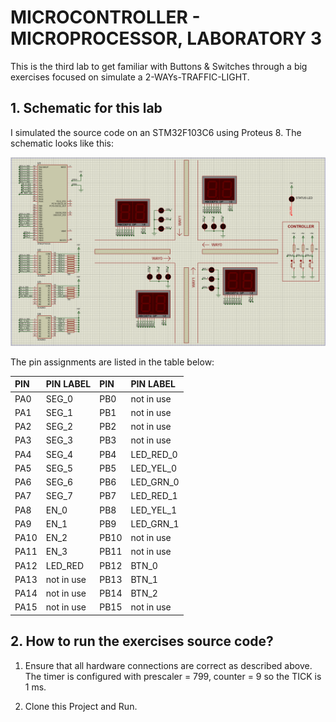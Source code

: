 
# MICROCONTROLLER - MICROPROCESSOR, LABORATORY 3

This is the third lab to get familiar with Buttons & Switches through a big exercises focused on simulate a 2-WAYs-TRAFFIC-LIGHT.


## 1. Schematic for this lab

I simulated the source code on an STM32F103C6 using Proteus 8. The schematic looks like this:

![Proteus Schematic](./images/Proteus_Schematic_LAB3.png)

The pin assignments are listed in the table below:

| PIN      | PIN LABEL      | PIN      | PIN LABEL      |
|:---------|:---------------|:---------|:---------------|
| PA0      | SEG_0          | PB0      | not in use     |
| PA1      | SEG_1          | PB1      | not in use     |
| PA2      | SEG_2          | PB2      | not in use     |
| PA3      | SEG_3          | PB3      | not in use     |
| PA4      | SEG_4          | PB4      | LED_RED_0      |
| PA5      | SEG_5          | PB5      | LED_YEL_0      |
| PA6      | SEG_6          | PB6      | LED_GRN_0      |
| PA7      | SEG_7          | PB7      | LED_RED_1      |
| PA8      | EN_0           | PB8      | LED_YEL_1      |
| PA9      | EN_1           | PB9      | LED_GRN_1      |
| PA10     | EN_2           | PB10     | not in use     |
| PA11     | EN_3           | PB11     | not in use     |
| PA12     | LED_RED        | PB12     | BTN_0          |
| PA13     | not in use     | PB13     | BTN_1          |
| PA14     | not in use     | PB14     | BTN_2          |
| PA15     | not in use     | PB15     | not in use     |

## 2. How to run the exercises source code?

1. Ensure that all hardware connections are correct as described above. The timer is configured with prescaler = 799, counter = 9 so the TICK is 1 ms.

2. Clone this Project and Run.